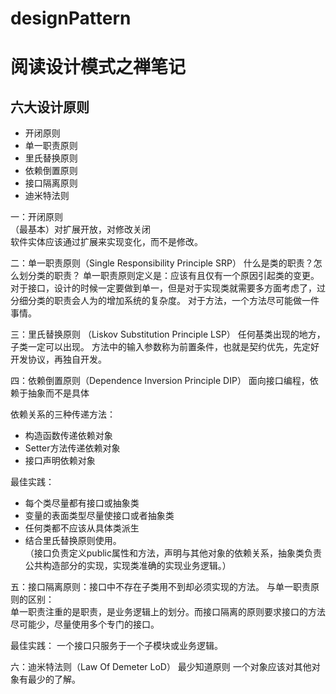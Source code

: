 # designPattern
# 阅读设计模式之禅笔记
## 六大设计原则
- 开闭原则
- 单一职责原则
- 里氏替换原则
- 依赖倒置原则
- 接口隔离原则
- 迪米特法则


一：开闭原则  
（最基本）对扩展开放，对修改关闭  
软件实体应该通过扩展来实现变化，而不是修改。

二：单一职责原则（Single Responsibility Principle SRP）
什么是类的职责？怎么划分类的职责？
单一职责原则定义是：应该有且仅有一个原因引起类的变更。
对于接口，设计的时候一定要做到单一，但是对于实现类就需要多方面考虑了，过分细分类的职责会人为的增加系统的复杂度。
对于方法，一个方法尽可能做一件事情。

三：里氏替换原则 （Liskov Substitution Principle LSP）
任何基类出现的地方，子类一定可以出现。
方法中的输入参数称为前置条件，也就是契约优先，先定好开发协议，再独自开发。

四：依赖倒置原则（Dependence Inversion Principle DIP）
 面向接口编程，依赖于抽象而不是具体

依赖关系的三种传递方法：
- 构造函数传递依赖对象
- Setter方法传递依赖对象
- 接口声明依赖对象

最佳实践：
- 每个类尽量都有接口或抽象类
- 变量的表面类型尽量使接口或者抽象类
- 任何类都不应该从具体类派生
- 结合里氏替换原则使用。  
（接口负责定义public属性和方法，声明与其他对象的依赖关系，抽象类负责公共构造部分的实现，实现类准确的实现业务逻辑。）

五：接口隔离原则：接口中不存在子类用不到却必须实现的方法。
与单一职责原则的区别：  
单一职责注重的是职责，是业务逻辑上的划分。而接口隔离的原则要求接口的方法尽可能少，尽量使用多个专门的接口。

最佳实践：
一个接口只服务于一个子模块或业务逻辑。

六：迪米特法则（Law Of Demeter LoD） 最少知道原则
一个对象应该对其他对象有最少的了解。
